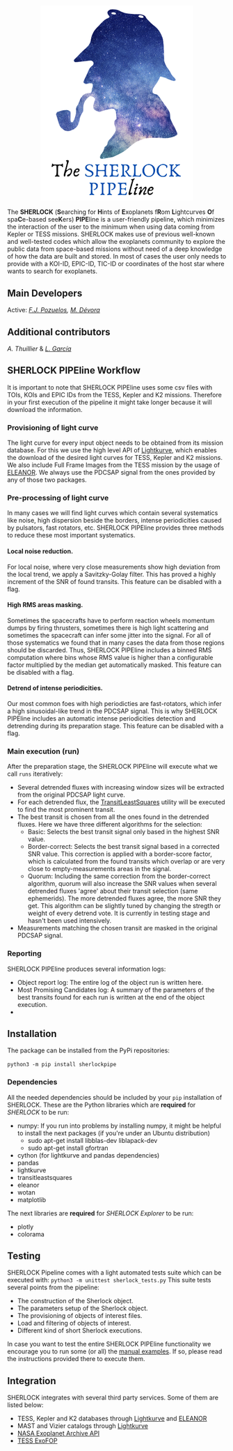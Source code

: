 <p align="center">
  <img width="350" src="logo/sherlock3.png">
</p>

The <b>SHERLOCK</b> (<b>S</b>earching for <b>H</b>ints of <b>E</b>xoplanets f<b>R</b>om <b>L</b>ightcurves 
<b>O</b>f spa<b>C</b>e-based see<b>K</b>ers) <b>PIPE</b>line is a user-friendly pipeline, which
minimizes the interaction of the user to the minimum when using data coming from Kepler or TESS missions. SHERLOCK makes use of previous well-known and well-tested codes which allow the exoplanets community to explore the public data from space-based missions without need of a deep knowledge of how the data are built and stored. 
In most of cases the user only needs to provide with a KOI-ID, EPIC-ID, TIC-ID or coordinates of the host star where wants to search for exoplanets.

## Main Developers
Active: <i>[F.J. Pozuelos](https://github.com/franpoz), 
[M. Dévora](https://github.com/martindevora) </i> 

## Additional contributors 
<i>A. Thuillier</i> & <i>[L. García](https://github.com/LionelGarcia) </i>

## SHERLOCK PIPEline Workflow
It is important to note that SHERLOCK PIPEline uses some csv files with TOIs, KOIs and EPIC IDs
from the TESS, Kepler and K2 missions. Therefore in your first execution of the pipeline it might
take longer because it will download the information.

### Provisioning of light curve
The light curve for every input object needs to be obtained from its mission database. For this we 
use the high level API of [Lightkurve](https://github.com/KeplerGO/lightkurve), which enables the
download of the desired light curves for TESS, Kepler and K2 missions. We also include Full Frame
Images from the TESS mission by the usage of [ELEANOR](https://adina.feinste.in/eleanor/). We 
always use the PDCSAP signal from the ones provided by any of those two packages.

### Pre-processing of light curve
In many cases we will find light curves which contain several systematics like noise, high dispersion
beside the borders, intense periodicities caused by pulsators, fast rotators, etc. SHERLOCK PIPEline
provides three methods to reduce these most important systematics.

#### Local noise reduction.
For local noise, where very close measurements show high deviation from the local trend, we apply a
Savitzky-Golay filter. This has proved a highly increment of the SNR of found transits. This feature 
can be disabled with a flag.

#### High RMS areas masking.
Sometimes the spacecrafts have to perform reaction wheels momentum dumps by firing thrusters,
sometimes there is high light scattering and sometimes the spacecraft can infer some jitter into
the signal. For all of those systematics we found that in many cases the data from those regions
should be discarded. Thus, SHERLOCK PIPEline includes a binned RMS computation where bins whose
RMS value is higher than a configurable factor multiplied by the median get automatically masked.
This feature can be disabled with a flag. 

#### Detrend of intense periodicities. 
Our most common foes with high periodicties are fast-rotators, which infer a high sinusoidal-like
trend in the PDCSAP signal. This is why SHERLOCK PIPEline includes an automatic intense periodicities
detection and detrending during its preparation stage. This feature can be disabled with a flag.

### Main execution (run)
After the preparation stage, the SHERLOCK PIPEline will execute what we call `runs` iteratively:
* Several detrended fluxes with increasing window sizes will be extracted from the original 
PDCSAP light curve.
* For each detrended flux, the [TransitLeastSquares](https://github.com/hippke/tls) utility will 
be executed to find the most prominent transit.
* The best transit is chosen from all the ones found in the detrended fluxes. Here we have three 
different algorithms for the selection:
    * Basic: Selects the best transit signal only based in the highest SNR value.
    * Border-correct: Selects the best transit signal based in a corrected SNR value. This 
    correction is applied with a border-score factor, which is calculated from the found transits 
    which overlap or are very close to empty-measurements areas in the signal.
    * Quorum: Including the same correction from the border-correct algorithm, quorum will also
    increase the SNR values when several detrended fluxes 'agree' about their transit selection 
    (same ephemerids). The more detrended fluxes agree, the more SNR they get. This algorithm 
    can be slightly tuned by changing the stregth or weight of every detrend vote. It is currently 
    in testing stage and hasn't been used intensively.
* Measurements matching the chosen transit are masked in the original PDCSAP signal.

### Reporting
SHERLOCK PIPEline produces several information logs:
* Object report log: The entire log of the object run is written here.
* Most Promising Candidates log: A summary of the parameters of the best transits found for each
run is written at the end of the object execution.
* 

## Installation
The package can be installed from the PyPi repositories:

```python3 -m pip install sherlockpipe```

### Dependencies
All the needed dependencies should be included by your `pip` installation of SHERLOCK. 
These are the Python libraries which are <b>required</b> for <i>SHERLOCK</i> to be run:
* numpy: If you run into problems by installing numpy, it might be helpful to install 
the next packages (if you're under an Ubuntu distribution)
    * sudo apt-get install libblas-dev  liblapack-dev
    * sudo apt-get install gfortran
* cython (for lightkurve and pandas dependencies)
* pandas
* lightkurve
* transitleastsquares
* eleanor
* wotan
* matplotlib

The next libraries are <b>required</b> for <i>SHERLOCK Explorer</i> to be run:
* plotly
* colorama

## Testing
SHERLOCK Pipeline comes with a light automated tests suite which can be executed with:
```python3 -m unittest sherlock_tests.py```
This suite tests several points from the pipeline:
* The construction of the Sherlock object.
* The parameters setup of the Sherlock object.
* The provisioning of objects of interest files.
* Load and filtering of objects of interest.
* Different kind of short Sherlock executions.

In case you want to test the entire SHERLOCK PIPEline functionality we encourage you to
run some (or all) the [manual examples](https://github.com/franpoz/SHERLOCK/tree/master/examples).
If so, please read the instructions provided there to execute them.

## Integration
SHERLOCK integrates with several third party services. Some of them are listed below:
* TESS, Kepler and K2 databases through [Lightkurve](https://github.com/KeplerGO/lightkurve) and 
[ELEANOR](https://adina.feinste.in/eleanor/)
* MAST and Vizier catalogs through [Lightkurve](https://github.com/KeplerGO/lightkurve)
* [NASA Exoplanet Archive API](https://exoplanetarchive.ipac.caltech.edu/docs/program_interfaces.html)
* [TESS ExoFOP](https://exofop.ipac.caltech.edu/tess/view_toi.php)

